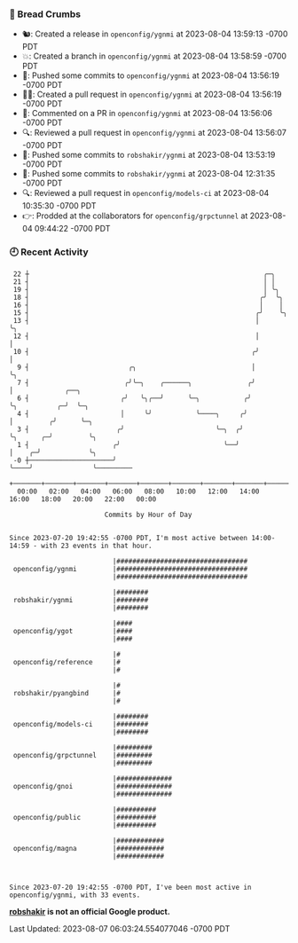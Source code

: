 ### 🍞 Bread Crumbs

 * 🐿: Created a release in `openconfig/ygnmi` at 2023-08-04 13:59:13 -0700 PDT
 * 💥: Created a branch in `openconfig/ygnmi` at 2023-08-04 13:58:59 -0700 PDT
 * 🚢: Pushed some commits to `openconfig/ygnmi` at 2023-08-04 13:56:19 -0700 PDT
 * ✍🏼: Created a pull request in `openconfig/ygnmi` at 2023-08-04 13:56:19 -0700 PDT
 * 💬: Commented on a PR in  `openconfig/ygnmi` at 2023-08-04 13:56:06 -0700 PDT
 * 🔍: Reviewed a pull request in  `openconfig/ygnmi` at 2023-08-04 13:56:07 -0700 PDT
 * 🚢: Pushed some commits to `robshakir/ygnmi` at 2023-08-04 13:53:19 -0700 PDT
 * 🚢: Pushed some commits to `robshakir/ygnmi` at 2023-08-04 12:31:35 -0700 PDT
 * 🔍: Reviewed a pull request in  `openconfig/models-ci` at 2023-08-04 10:35:30 -0700 PDT
 * 👉: Prodded at the collaborators for `openconfig/grpctunnel` at 2023-08-04 09:44:22 -0700 PDT

### 🕘 Recent Activity
```
 22 ┼                                                           ╭─╮
 21 ┤                                                           │ │
 19 ┤                                                           │ ╰╮
 18 ┤                                                          ╭╯  ╰╮
 16 ┤                                                          │    │
 15 ┤                                                         ╭╯    ╰╮
 13 ┤                                                         │      ╰╮
 12 ┤                                                         │       │
 10 ┤                                                        ╭╯       │
  9 ┤                         ╭╮                             │        ╰╮
  7 ┤                        ╭╯╰─╮    ╭──────╮              ╭╯         │             ╭──╮
  6 ┤                       ╭╯   ╰╮╭──╯      ╰─╮           ╭╯          ╰╮          ╭─╯  ╰─╮
  4 ┤                       │     ╰╯           ╰────╮     ╭╯            │         ╭╯      ╰─╮
  3 ┤                      ╭╯                       ╰─╮  ╭╯             ╰╮      ╭─╯         ╰╮
  1 ┤                     ╭╯                          ╰──╯               │    ╭─╯            ╰╮
 -0 ┼─────────────────────╯                                              ╰────╯               ╰─────────
    +───────+───────+───────+───────+───────+───────+───────+───────+───────+───────+───────+───────+────
  00:00   02:00   04:00   06:00   08:00   10:00   12:00   14:00   16:00   18:00   20:00   22:00   00:00   

						Commits by Hour of Day


Since 2023-07-20 19:42:55 -0700 PDT, I'm most active between 14:00-14:59 - with 23 events in that hour.

```



```
                          |#################################
 openconfig/ygnmi         |#################################
                          |#################################

                          |########
 robshakir/ygnmi          |########
                          |########

                          |####
 openconfig/ygot          |####
                          |####

                          |#
 openconfig/reference     |#
                          |#

                          |#
 robshakir/pyangbind      |#
                          |#

                          |########
 openconfig/models-ci     |########
                          |########

                          |#########
 openconfig/grpctunnel    |#########
                          |#########

                          |##############
 openconfig/gnoi          |##############
                          |##############

                          |##########
 openconfig/public        |##########
                          |##########

                          |############
 openconfig/magna         |############
                          |############



Since 2023-07-20 19:42:55 -0700 PDT, I've been most active in openconfig/ygnmi, with 33 events.

```
**[robshakir](mailto:robjs@google.com) is not an official Google product.**  


Last Updated: 2023-08-07 06:03:24.554077046 -0700 PDT
